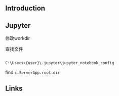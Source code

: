 ## Introduction





## Jupyter



修改workdir


查找文件
```shell

C:\Users\{user}\.jupyter\jupyter_notebook_config
```

find `c.ServerApp.root.dir`


## Links






